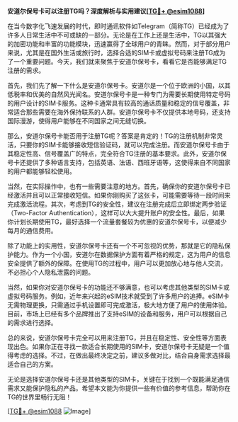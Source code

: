 **安道尔保号卡可以注册TG吗？深度解析与实用建议[[TG💪+ @esim1088](https://t.me/s/esim1088)]**

在当今数字化飞速发展的时代，即时通讯软件如Telegram（简称TG）已经成为了许多人日常生活中不可或缺的一部分。无论是在工作上还是生活中，TG以其强大的加密功能和丰富的功能模块，迅速赢得了全球用户的青睐。然而，对于部分用户来说，尤其是在国外生活或旅行时，选择合适的SIM卡或虚拟号码来注册TG成为了一个重要问题。今天，我们就来聚焦于安道尔保号卡，看看它是否能够满足TG注册的需求。

首先，我们先了解一下什么是安道尔保号卡。安道尔是一个位于欧洲的小国，以其低税率和优美的自然风光闻名。安道尔保号卡是一种专门为需要长期使用特定号码的用户设计的SIM卡服务。这种卡通常具有较高的通话质量和稳定的信号覆盖，非常适合那些需要在海外保持联系的人群。安道尔保号卡不仅提供本地号码，还支持国际漫游，使得用户能够在不同国家之间无缝切换。

那么，安道尔保号卡能否用于注册TG呢？答案是肯定的！TG的注册机制非常灵活，只要你的SIM卡能够接收短信验证码，就可以完成注册。而安道尔保号卡由于其稳定性高、信号覆盖广的特点，完全符合TG注册的基本要求。此外，安道尔保号卡还提供了多种语言支持，包括英语、法语、西班牙语等，这使得来自不同国家的用户都能够轻松使用。

当然，在实际操作中，也有一些需要注意的地方。首先，确保你的安道尔保号卡已经激活并且可以正常接收短信。如果你刚购买了这张卡，可能需要等待一段时间来完成激活流程。其次，考虑到TG的安全性，建议在注册完成后立即绑定两步验证（Two-Factor Authentication），这样可以大大提升账户的安全性。最后，如果你计划长期使用TG，最好选择一个流量套餐较为优惠的安道尔保号卡，以便减少每月的通信费用。

除了功能上的实用性，安道尔保号卡还有一个不可忽视的优势，那就是它的隐私保护能力。作为一个小国，安道尔在数据保护方面有着严格的规定，这为用户的信息安全提供了额外的保障。在使用TG的过程中，用户可以更加放心地与他人交流，不必担心个人隐私泄露的问题。

当然，如果你对安道尔保号卡的功能还不够满意，也可以考虑其他类型的SIM卡或虚拟号码服务。例如，近年来兴起的eSIM技术就受到了许多用户的追捧。eSIM卡无需物理更换，只需通过手机设置即可完成激活，极大地方便了用户的使用体验。目前，市场上已经有多个品牌推出了支持eSIM的设备和服务，用户可以根据自己的需求进行选择。

总的来说，安道尔保号卡完全可以用来注册TG，并且在稳定性、安全性等方面表现出色。如果你正在寻找一款适合长期使用的SIM卡，安道尔保号卡无疑是一个值得考虑的选择。不过，在做出最终决定之前，建议多做对比，结合自身需求选择最适合自己的方案。

无论是选择安道尔保号卡还是其他类型的SIM卡，关键在于找到一个既能满足通信需求又能保护隐私的产品。希望本文能为你提供一些有价值的参考信息，帮助你在TG的世界里畅行无阻！

[[TG💪+ @esim1088](https://t.me/s/esim1088) ![Image](https://i.postimg.cc/4NQfJmqS/Snipaste-2025-05-13-00-14-12.png)]